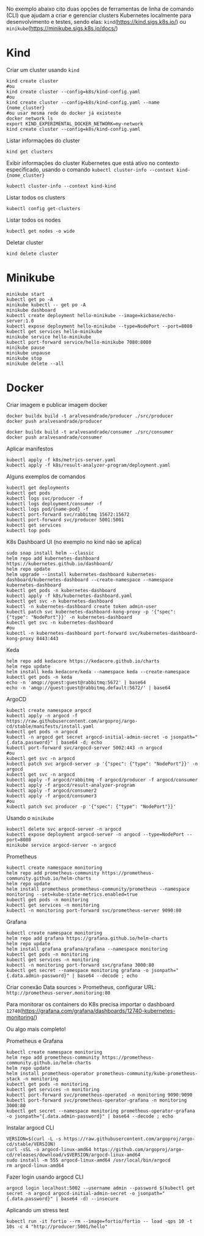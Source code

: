 No exemplo abaixo cito duas opções de ferramentas de linha de comando (CLI) que ajudam a criar e gerenciar clusters Kubernetes localmente para desenvolvimento e testes, sendo elas: `kind`(https://kind.sigs.k8s.io/) ou `minikube`(https://minikube.sigs.k8s.io/docs/)

# Kind

Criar um cluster usando `kind`

```
kind create cluster
#ou
kind create cluster --config=k8s/kind-config.yaml
#ou
kind create cluster --config=k8s/kind-config.yaml --name {nome_cluster}
#ou usar mesma rede do docker já existeste
docker network ls
export KIND_EXPERIMENTAL_DOCKER_NETWORK=my-network
kind create cluster --config=k8s/kind-config.yaml
```

Listar informações do cluster

```
kind get clusters
```

Exibir informações do cluster Kubernetes que está ativo no contexto especificado, usando o comando `kubectl cluster-info --context kind-{nome_cluster}`

```
kubectl cluster-info --context kind-kind
```

Listar todos os clusters

```
kubectl config get-clusters
```

Listar todos os nodes

```
kubectl get nodes -o wide
```

Deletar cluster

```
kind delete cluster
```

# Minikube

```
minikube start
kubectl get po -A
minikube kubectl -- get po -A
minikube dashboard
kubectl create deployment hello-minikube --image=kicbase/echo-server:1.0
kubectl expose deployment hello-minikube --type=NodePort --port=8080
kubectl get services hello-minikube
minikube service hello-minikube
kubectl port-forward service/hello-minikube 7080:8080
minikube pause
minikube unpause
minikube stop
minikube delete --all
```

# Docker

Criar imagem e publicar imagem docker

```
docker buildx build -t aralvesandrade/producer ./src/producer
docker push aralvesandrade/producer

docker buildx build -t aralvesandrade/consumer ./src/consumer
docker push aralvesandrade/consumer
```

Aplicar manifestos

```
kubectl apply -f k8s/metrics-server.yaml
kubectl apply -f k8s/result-analyzer-program/deployment.yaml
```

Alguns exemplos de comandos

```
kubectl get deployments
kubectl get pods
kubectl logs svc/producer -f
kubectl logs deployment/consumer -f
kubectl logs pod/{name-pod} -f
kubectl port-forward svc/rabbitmq 15672:15672
kubectl port-forward svc/producer 5001:5001
kubectl get services
kubectl top pods
```

K8s Dashboard UI (no exemplo no kind não se aplica)

```
sudo snap install helm --classic
helm repo add kubernetes-dashboard https://kubernetes.github.io/dashboard/
helm repo update
helm upgrade --install kubernetes-dashboard kubernetes-dashboard/kubernetes-dashboard --create-namespace --namespace kubernetes-dashboard
kubectl get pods -n kubernetes-dashboard
kubectl apply -f k8s/kubernetes-dashboard.yaml
kubectl get svc -n kubernetes-dashboard
kubectl -n kubernetes-dashboard create token admin-user
kubectl patch svc kubernetes-dashboard-kong-proxy -p '{"spec": {"type": "NodePort"}}' -n kubernetes-dashboard
kubectl get svc -n kubernetes-dashboard
#ou
kubectl -n kubernetes-dashboard port-forward svc/kubernetes-dashboard-kong-proxy 8443:443
```

Keda

```
helm repo add kedacore https://kedacore.github.io/charts
helm repo update
helm install keda kedacore/keda --namespace keda --create-namespace
kubectl get pods -n keda
echo -n 'amqp://guest:guest@rabbitmq:5672' | base64
echo -n 'amqp://guest:guest@rabbitmq.default:5672/' | base64
```

ArgoCD

```
kubectl create namespace argocd
kubectl apply -n argocd -f https://raw.githubusercontent.com/argoproj/argo-cd/stable/manifests/install.yaml
kubectl get pods -n argocd
kubectl -n argocd get secret argocd-initial-admin-secret -o jsonpath="{.data.password}" | base64 -d; echo
kubectl port-forward svc/argocd-server 5002:443 -n argocd
#ou
kubectl get svc -n argocd
kubectl patch svc argocd-server -p '{"spec": {"type": "NodePort"}}' -n argocd
kubectl get svc -n argocd
kubectl apply -f argocd/rabbitmq -f argocd/producer -f argocd/consumer
kubectl apply -f argocd/result-analyzer-program
kubectl apply -f argocd/consumer2
kubectl apply -f argocd/consumer3
#ou
kubectl patch svc producer -p '{"spec": {"type": "NodePort"}}'
```

Usando o `minikube`

```
kubectl delete svc argocd-server -n argocd
kubectl expose deployment argocd-server -n argocd --type=NodePort --port=8080
minikube service argocd-server -n argocd
```

Prometheus

```
kubectl create namespace monitoring
helm repo add prometheus-community https://prometheus-community.github.io/helm-charts
helm repo update
helm install prometheus prometheus-community/prometheus --namespace monitoring --set=kube-state-metrics.enabled=true
kubectl get pods -n monitoring
kubectl get services -n monitoring
kubectl -n monitoring port-forward svc/prometheus-server 9090:80
```

Grafana

```
kubectl create namespace monitoring
helm repo add grafana https://grafana.github.io/helm-charts
helm repo update
helm install grafana grafana/grafana --namespace monitoring
kubectl get pods -n monitoring
kubectl get services -n monitoring
kubectl -n monitoring port-forward svc/grafana 3000:80
kubectl get secret --namespace monitoring grafana -o jsonpath="{.data.admin-password}" | base64 --decode ; echo
```

Criar conexão Data sources > Prometheus, configurar URL: `http://prometheus-server.monitoring:80`

Para monitorar os containers do K8s precisa importar o dashboard `12740`(https://grafana.com/grafana/dashboards/12740-kubernetes-monitoring/)

Ou algo mais completo!

Prometheus e Grafana

```
kubectl create namespace monitoring
helm repo add prometheus-community https://prometheus-community.github.io/helm-charts
helm repo update
helm install prometheus-operator prometheus-community/kube-prometheus-stack -n monitoring
kubectl get pods -n monitoring
kubectl get services -n monitoring
kubectl port-forward svc/prometheus-operated -n monitoring 9090:9090
kubectl port-forward svc/prometheus-operator-grafana -n monitoring 3000:80
kubectl get secret --namespace monitoring prometheus-operator-grafana -o jsonpath="{.data.admin-password}" | base64 --decode ; echo
```

Instalar argocd CLI

```
VERSION=$(curl -L -s https://raw.githubusercontent.com/argoproj/argo-cd/stable/VERSION)
curl -sSL -o argocd-linux-amd64 https://github.com/argoproj/argo-cd/releases/download/v$VERSION/argocd-linux-amd64
sudo install -m 555 argocd-linux-amd64 /usr/local/bin/argocd
rm argocd-linux-amd64
```

Fazer login usando argocd CLI

```
argocd login localhost:5002 --username admin --password $(kubectl get secret -n argocd argocd-initial-admin-secret -o jsonpath="{.data.password}" | base64 -d) --insecure
```

Aplicando um stress test

```
kubectl run -it fortio --rm --image=fortio/fortio -- load -qps 10 -t 10s -c 4 "http://producer:5001/hello"
```
